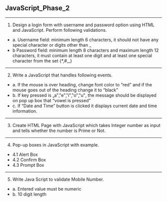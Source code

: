## JavaScript_Phase_2
---
1. Design a login form with username and password option using HTML and
JavaScript. Perform following validations.
* a. Username field: minimum length 6 characters, it should not have any
special character or digits other than _
* b  Password field: minimum length 8 characters and maximum length 12
characters, it must contain at least one digit and at least one special
character from the set {*,#,_}
---

2. Write a JavaScript that handles following events.
* a. If the mouse is over heading, change font color to “red” and if the
mouse goes out of the heading change it to “black”
* b. If key pressed is „a‟,‟e‟,‟i‟,‟o‟,‟u‟, the message should be displayed
on pop up box that “vowel is pressed”
* c. If “Date and Time” button is clicked it displays current date and time
information.
---

3. Create HTML Page with JavaScript which takes Integer number as input and tells whether the number is Prime or Not.
---
4. Pop-up boxes in JavaScript with example.
* 4.1 Alert Box
* 4.2 Confirm Box
* 4.3 Prompt Box 
---
5. Write Java Script to validate Mobile Number.
* a. Entered value must be numeric
* b. 10 digit length
